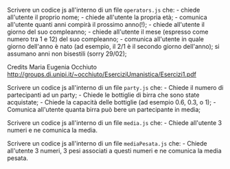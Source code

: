 Scrivere un codice js all'interno di un file `operators.js` che:
    - chiede all'utente il proprio nome;
    - chiede all'utente la propria età;
    - comunica all'utente quanti anni compirà il prossimo anno(!);
    - chiede all'utente il giorno del suo compleanno;
    - chiede all'utente il mese (espresso come numero tra 1 e 12) del suo compleanno;
    - comunica all'utente in quale giorno dell'anno è nato (ad esempio, il 2/1 è il secondo giorno dell'anno); si assumano anni non bisestili (sorry 29/02); 

Credits Maria Eugenia Occhiuto http://groups.di.unipi.it/~occhiuto/EserciziUmanistica/Esercizi1.pdf

Scrivere un codice js all'interno di un file `party.js` che:
    - Chiede il numero di partecipanti ad un party;
    - Chiede le bottiglie di birra che sono state acquistate;
    - Chiede la capacità delle bottiglie (ad esempio 0.6, 0.3, o 1);
    - Comunica all'utente quanta birra può bere un partecipante in media;

Scrivere un codice js all'interno di un file `media.js` che:
    - Chiede all'utente 3 numeri e ne comunica la media.

Scrivere un codice js all'interno di un file `mediaPesata.js` che:
    - Chiede all'utente 3 numeri, 3 pesi associati a questi numeri e ne comunica la media pesata.

